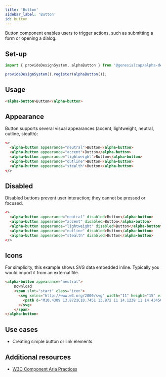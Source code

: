 ```yaml
---
title: 'Button'
sidebar_label: 'Button'
id: button
---
```


<div class="button-examples">

Button component enables users to trigger actions, such as submitting a form or opening a dialog.

## Set-up

```ts
import { provideDesignSystem, alphaButton } from '@genesislcap/alpha-design-system';

provideDesignSystem().register(alphaButton());
```

## Usage

```html live
<alpha-button>Button</alpha-button>
```

## Appearance

Button supports several visual appearances (accent, lightweight, neutral, outline, stealth):

```html live
<>
  <alpha-button appearance="neutral">Button</alpha-button>
  <alpha-button appearance="accent">Button</alpha-button>
  <alpha-button appearance="lightweight">Button</alpha-button>
  <alpha-button appearance="outline">Button</alpha-button>
  <alpha-button appearance="stealth">Button</alpha-button>
</>
```

## Disabled

Disabled buttons prevent user interaction; they cannot be pressed or focused.

```html live
<>
  <alpha-button appearance="neutral" disabled>Button</alpha-button>
  <alpha-button appearance="accent" disabled>Button</alpha-button>
  <alpha-button appearance="lightweight" disabled>Button</alpha-button>
  <alpha-button appearance="outline" disabled>Button</alpha-button>
  <alpha-button appearance="stealth" disabled>Button</alpha-button>
</>
```

## Icons

For simplicity, this example shows SVG data embedded inline. Typically you would import it from an external file.

```html live
<alpha-button appearance="neutral">
    Download
    <span slot="start" class="icon">
      <svg xmlns="http://www.w3.org/2000/svg" width="11" height="15" viewBox="0 0 11 15">
        <path d="M10.4309 13.8721C10.7451 13.872 11 14.1238 11 14.4345C11 14.7452 10.7454 14.9971 10.4312 14.9972L0.56913 15C0.254899 15.0001 0 14.7483 0 14.4376C0 14.127 0.25457 13.875 0.568801 13.8749L10.4309 13.8721ZM5.42279 0.0051353L5.5 0C5.78804 0 6.0261 0.211628 6.06377 0.486201L6.06897 0.562533L6.06821 10.8269L8.89165 8.03648C9.09367 7.83679 9.40976 7.81866 9.63248 7.98209L9.69629 8.03656C9.89827 8.23629 9.9166 8.54881 9.7513 8.76901L9.69621 8.8321L5.90489 12.5798C5.70299 12.7794 5.38711 12.7976 5.16438 12.6344L5.10057 12.58L1.30485 8.83233C1.08251 8.6128 1.08226 8.25662 1.3043 8.03679C1.50616 7.83694 1.82224 7.81857 2.04509 7.98182L2.10894 8.03625L4.93028 10.8216L4.93103 0.562533C4.93103 0.277745 5.14508 0.0423843 5.42279 0.0051353L5.5 0L5.42279 0.0051353Z"/>
      </svg>
    </span>
</alpha-button>
```

## Use cases

* Creating simple button or link elements

## Additional resources

- [W3C Component Aria Practices](https://w3c.github.io/aria-practices/#button)

</div>